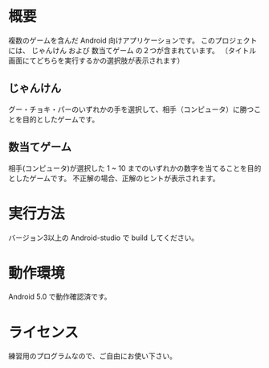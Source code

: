 # 概要

複数のゲームを含んだ Android 向けアプリケーションです。
このプロジェクトには、 じゃんけん および 数当てゲーム の２つが含まれています。
（タイトル画面にてどちらを実行するかの選択肢が表示されます）

## じゃんけん
グー・チョキ・パーのいずれかの手を選択して、相手（コンピュータ）に勝つことを目的としたゲームです。

## 数当てゲーム

相手(コンピュータ)が選択した 1 ~ 10 までのいずれかの数字を当てることを目的としたゲームです。
不正解の場合、正解のヒントが表示されます。

# 実行方法

バージョン3以上の Android-studio で build してください。

# 動作環境

Android 5.0 で動作確認済です。

# ライセンス

練習用のプログラムなので、ご自由にお使い下さい。
